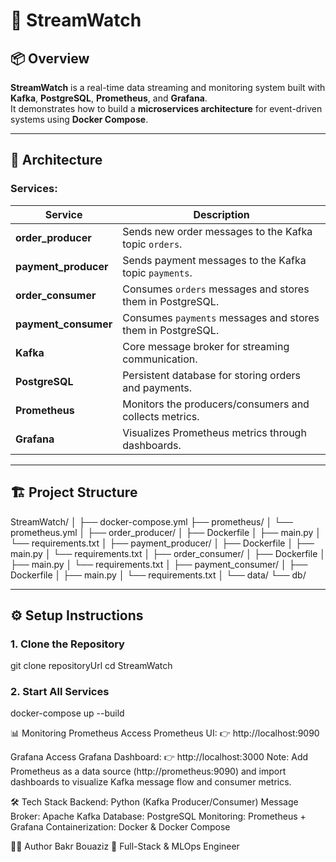 # 🧠 StreamWatch

## 📦 Overview
**StreamWatch** is a real-time data streaming and monitoring system built with **Kafka**, **PostgreSQL**, **Prometheus**, and **Grafana**.  
It demonstrates how to build a **microservices architecture** for event-driven systems using **Docker Compose**.

---

## 🧩 Architecture

### Services:
| Service | Description |
|----------|-------------|
| **order_producer** | Sends new order messages to the Kafka topic `orders`. |
| **payment_producer** | Sends payment messages to the Kafka topic `payments`. |
| **order_consumer** | Consumes `orders` messages and stores them in PostgreSQL. |
| **payment_consumer** | Consumes `payments` messages and stores them in PostgreSQL. |
| **Kafka** | Core message broker for streaming communication. |
| **PostgreSQL** | Persistent database for storing orders and payments. |
| **Prometheus** | Monitors the producers/consumers and collects metrics. |
| **Grafana** | Visualizes Prometheus metrics through dashboards. |

---

## 🏗️ Project Structure
StreamWatch/
│
├── docker-compose.yml
├── prometheus/
│ └── prometheus.yml
│
├── order_producer/
│ ├── Dockerfile
│ ├── main.py
│ └── requirements.txt
│
├── payment_producer/
│ ├── Dockerfile
│ ├── main.py
│ └── requirements.txt
│
├── order_consumer/
│ ├── Dockerfile
│ ├── main.py
│ └── requirements.txt
│
├── payment_consumer/
│ ├── Dockerfile
│ ├── main.py
│ └── requirements.txt
│
└── data/
└── db/

---

## ⚙️ Setup Instructions

### 1. Clone the Repository

git clone repositoryUrl
cd StreamWatch
### 2. Start All Services
docker-compose up --build

📊 Monitoring
Prometheus
Access Prometheus UI: 👉 http://localhost:9090

Grafana
Access Grafana Dashboard: 👉 http://localhost:3000
Note: Add Prometheus as a data source (http://prometheus:9090) and import dashboards to visualize Kafka message flow and consumer metrics.

🛠️ Tech Stack
Backend: Python (Kafka Producer/Consumer)
Message Broker: Apache Kafka
Database: PostgreSQL
Monitoring: Prometheus + Grafana
Containerization: Docker & Docker Compose

👨‍💻 Author
Bakr Bouaziz
💼 Full-Stack & MLOps Engineer

